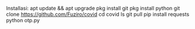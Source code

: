 Installasi:
apt update && apt upgrade
pkg install git
pkg install python
git clone https://github.com/Fuziro/covid
cd covid
ls
git pull
pip install requests
python otp.py
